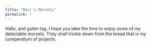 ```yaml
---
title: "Neil's Morsels"
permalink: /
---
```


Hallo, and guten tag. I hope you take the time to enjoy some of my delectable morsels. They shall trickle down from the bread that is my compendium of projects.
